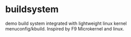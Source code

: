 # buildsystem
demo build system integrated with lightweight linux kernel menuconfig/kbuild. Inspired by F9 Microkernel and linux.
